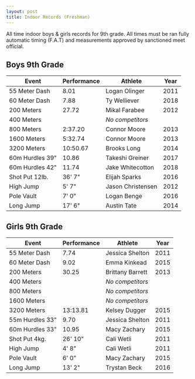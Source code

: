 ```yaml
---
layout: post
title: Indoor Records (Freshman)
---
```

All time indoor boys & girls records for 9th grade. All times must be ran fully automatic timing (F.A.T) and measurements approved by sanctioned meet official.

## Boys 9th Grade

| Event           | Performance | Athlete           | Year |
| --------------- | ----------- | ----------------- | ---- |
| 55 Meter Dash   | 8.01        | Logan Olinger     | 2011 |
| 60 Meter Dash   | 7.88        | Ty Welliever      | 2018 |
| 200 Meters      | 27.72       | Mikal Farabee     | 2012 |
| 400 Meters      |        | _No competitors_ |  |
| 800 Meters      | 2:37.20     | Connor Moore      | 2013 |
| 1600 Meters     | 5:32.74     | Connor Moore      | 2013 |
| 3200 Meters     | 10:50.67    | Brooks Long       | 2014 |
| 60m Hurdles 39" | 10.86       | Takeshi Greiner   | 2017 |
| 60m Hurdles 42" | 11.74       | Jake Whitecotton  | 2018 |
| Shot Put 12lb.  | 36' 7"      | Elijah Sparks     | 2016 |
| High Jump       | 5' 7"       | Jason Christensen | 2012 |
| Pole Vault      | 7' 0"       | Logan Benge       | 2016 |
| Long Jump       | 17' 6"      | Austin Tate       | 2014 |

## Girls 9th Grade

| Event           | Performance | Athlete          | Year |
| --------------- | ----------- | ---------------- | ---- |
| 55 Meter Dash   | 7.74        | Jessica Shelton  | 2011 |
| 60 Meter Dash   | 9.02        | Emma Kinkead     | 2015 |
| 200 Meters      | 30.25       | Brittany Barrett | 2013 |
| 400 Meters      |        | _No competitors_ |  |
| 800 Meters      |             | _No competitors_ |      |
| 1600 Meters     |             | _No competitors_ |      |
| 3200 Meters     | 13:13.81    | Kelsey Dugger    | 2015 |
| 55m Hurdles 33" | 9.70        | Jessica Shelton  | 2011 |
| 60m Hurdles 33" | 10.95       | Macy Zachary     | 2015 |
| Shot Put 4kg.   | 26' 10"     | Cali Wetli       | 2011 |
| High Jump       | 4' 8"       | Cali Wetli       | 2011 |
| Pole Vault      | 6' 0"       | Macy Zachary     | 2015 |
| Long Jump       | 13' 2"      | Trystan Beck     | 2016 |
